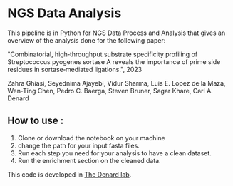 # NGS Data Analysis

This pipeline is in Python for NGS Data Process and Analysis that gives an overview of the analysis done for the following paper:

"Combinatorial, high‐throughput substrate specificity profiling of Streptococcus pyogenes sortase A reveals the importance of prime side residues in sortase‐mediated ligations.", 2023

Zahra Ghiasi, Seyednima Ajayebi, Vidur Sharma, Luis E. Lopez de la Maza, Wen‐Ting Chen, Pedro C. Baerga, Steven Bruner, Sagar Khare, Carl A. Denard



## How to use :
1. Clone or download the notebook on your machine
2. change the path for your input fasta files.
3. Run each step you need for your analysis to have a clean dataset.
4. Run the enrichment section on the cleaned data.


This code is developed in [The Denard lab](https://www.thedenardlab.com/).
